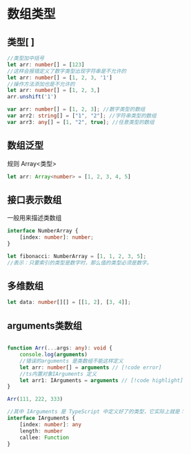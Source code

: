 # 数组类型

## 类型[ ]

```typescript
//类型加中括号
let arr: number[] = [123]
//这样会报错定义了数字类型出现字符串是不允许的
let arr: number[] = [1, 2, 3, '1']
//操作方法添加也是不允许的
let arr: number[] = [1, 2, 3,]
arr.unshift('1')

var arr: number[] = [1, 2, 3]; //数字类型的数组
var arr2: string[] = ["1", "2"]; //字符串类型的数组
var arr3: any[] = [1, "2", true]; //任意类型的数组
```

## 数组泛型

规则 Array<类型>

```typescript
let arr: Array<number> = [1, 2, 3, 4, 5]
```

## 接口表示数组

一般用来描述类数组

```typescript
interface NumberArray {
    [index: number]: number;
}

let fibonacci: NumberArray = [1, 1, 2, 3, 5];
//表示：只要索引的类型是数字时，那么值的类型必须是数字。
```

## 多维数组

```typescript
let data: number[][] = [[1, 2], [3, 4]];
```

## arguments类数组

```typescript

function Arr(...args: any): void {
    console.log(arguments)
    //错误的arguments 是类数组不能这样定义
    let arr: number[] = arguments // [!code error]
    //ts内置对象IArguments 定义
    let arr1: IArguments = arguments // [!code highlight]
}

Arr(111, 222, 333)

//其中 IArguments 是 TypeScript 中定义好了的类型，它实际上就是：
interface IArguments {
    [index: number]: any
    length: number
    callee: Function
}
```